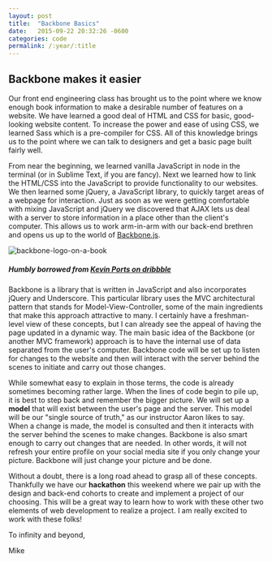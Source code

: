```yaml
---
layout: post
title:  "Backbone Basics"
date:   2015-09-22 20:32:26 -0600
categories: code
permalink: /:year/:title
---
```


## Backbone makes it easier

Our front end engineering class has brought us to the point where we know enough book information to make a desirable number of features on a website. We have learned a good deal of HTML and CSS for basic, good-looking website content. To increase the power and ease of using CSS, we learned Sass which is a pre-compiler for CSS. All of this knowledge brings us to the point where we can talk to designers and get a basic page built fairly well.

From near the beginning, we learned vanilla JavaScript in node in the terminal (or in Sublime Text, if you are fancy). Next we learned how to link the HTML/CSS into the JavaScript to provide functionality to our websites. We then learned some jQuery, a JavaScript library, to quickly target areas of a webpage for interaction. Just as soon as we were getting comfortable with mixing JavaScript and jQuery we discovered that AJAX lets us deal with a server to store information in a place other than the client's computer. This allows us to work arm-in-arm with our back-end brethren and opens us up to the world of [Backbone.js](http://backbonejs.org/).

![backbone-logo-on-a-book](http://res.cloudinary.com/drumsensei/image/upload/v1515646799/backbone_1x_k1nidw.png)

##### Humbly borrowed from [Kevin Ports on dribbble](https://dribbble.com/shots/1475794-Dribble-47)

Backbone is a library that is written in JavaScript and also incorporates jQuery and Underscore. This particular library uses the MVC architectural pattern that stands for Model-View-Controller, some of the main ingredients that make this approach attractive to many. I certainly have a freshman-level view of these concepts, but I can already see the appeal of having the page updated in a dynamic way. The main basic idea of the Backbone (or another MVC framework) approach is to have the internal use of data separated from the user's computer. Backbone code will be set up to listen for changes to the website and then will interact with the server behind the scenes to initiate and carry out those changes.

While somewhat easy to explain in those terms, the code is already sometimes becoming rather large. When the lines of code begin to pile up, it is best to step back and remember the bigger picture. We will set up a **model** that will exist between the user's page and the server. This model will be our "single source of truth," as our instructor Aaron likes to say. When a change is made, the model is consulted and then it interacts with the server behind the scenes to make changes. Backbone is also smart enough to carry out changes that are needed. In other words, it will not refresh your entire profile on your social media site if you only change your picture. Backbone will just change your picture and be done.

Without a doubt, there is a long road ahead to grasp all of these concepts. Thankfully we have our **hackathon** this weekend where we pair up with the design and back-end cohorts to create and implement a project of our choosing. This will be a great way to learn how to work with these other two elements of web development to realize a project. I am really excited to work with these folks!

To infinity and beyond,

Mike

